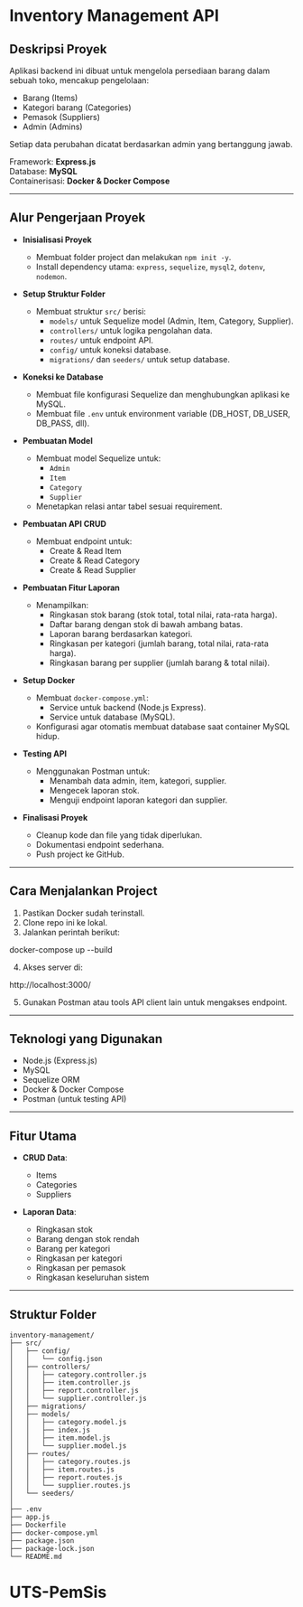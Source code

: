# Inventory Management API

## Deskripsi Proyek

Aplikasi backend ini dibuat untuk mengelola persediaan barang dalam sebuah toko, mencakup pengelolaan:
- Barang (Items)
- Kategori barang (Categories)
- Pemasok (Suppliers)
- Admin (Admins)

Setiap data perubahan dicatat berdasarkan admin yang bertanggung jawab.

Framework: **Express.js**  
Database: **MySQL**  
Containerisasi: **Docker & Docker Compose**

---

## Alur Pengerjaan Proyek

- **Inisialisasi Proyek**
  - Membuat folder project dan melakukan `npm init -y`.
  - Install dependency utama: `express`, `sequelize`, `mysql2`, `dotenv`, `nodemon`.

- **Setup Struktur Folder**
  - Membuat struktur `src/` berisi:
    - `models/` untuk Sequelize model (Admin, Item, Category, Supplier).
    - `controllers/` untuk logika pengolahan data.
    - `routes/` untuk endpoint API.
    - `config/` untuk koneksi database.
    - `migrations/` dan `seeders/` untuk setup database.

- **Koneksi ke Database**
  - Membuat file konfigurasi Sequelize dan menghubungkan aplikasi ke MySQL.
  - Membuat file `.env` untuk environment variable (DB_HOST, DB_USER, DB_PASS, dll).

- **Pembuatan Model**
  - Membuat model Sequelize untuk:
    - `Admin`
    - `Item`
    - `Category`
    - `Supplier`
  - Menetapkan relasi antar tabel sesuai requirement.

- **Pembuatan API CRUD**
  - Membuat endpoint untuk:
    - Create & Read Item
    - Create & Read Category
    - Create & Read Supplier

- **Pembuatan Fitur Laporan**
  - Menampilkan:
    - Ringkasan stok barang (stok total, total nilai, rata-rata harga).
    - Daftar barang dengan stok di bawah ambang batas.
    - Laporan barang berdasarkan kategori.
    - Ringkasan per kategori (jumlah barang, total nilai, rata-rata harga).
    - Ringkasan barang per supplier (jumlah barang & total nilai).

- **Setup Docker**
  - Membuat `docker-compose.yml`:
    - Service untuk backend (Node.js Express).
    - Service untuk database (MySQL).
  - Konfigurasi agar otomatis membuat database saat container MySQL hidup.

- **Testing API**
  - Menggunakan Postman untuk:
    - Menambah data admin, item, kategori, supplier.
    - Mengecek laporan stok.
    - Menguji endpoint laporan kategori dan supplier.

- **Finalisasi Proyek**
  - Cleanup kode dan file yang tidak diperlukan.
  - Dokumentasi endpoint sederhana.
  - Push project ke GitHub.

---

## Cara Menjalankan Project

1. Pastikan Docker sudah terinstall.
2. Clone repo ini ke lokal.
3. Jalankan perintah berikut:


docker-compose up --build


4. Akses server di:


http://localhost:3000/


5. Gunakan Postman atau tools API client lain untuk mengakses endpoint.

---

## Teknologi yang Digunakan

- Node.js (Express.js)
- MySQL
- Sequelize ORM
- Docker & Docker Compose
- Postman (untuk testing API)

---

## Fitur Utama

- **CRUD Data**:
  - Items
  - Categories
  - Suppliers

- **Laporan Data**:
  - Ringkasan stok
  - Barang dengan stok rendah
  - Barang per kategori
  - Ringkasan per kategori
  - Ringkasan per pemasok
  - Ringkasan keseluruhan sistem

---

## Struktur Folder

```
inventory-management/
├── src/
│   ├── config/
│   │   └── config.json
│   ├── controllers/
│   │   ├── category.controller.js
│   │   ├── item.controller.js
│   │   ├── report.controller.js
│   │   └── supplier.controller.js
│   ├── migrations/
│   ├── models/
│   │   ├── category.model.js
│   │   ├── index.js
│   │   ├── item.model.js
│   │   └── supplier.model.js
│   ├── routes/
│   │   ├── category.routes.js
│   │   ├── item.routes.js
│   │   ├── report.routes.js
│   │   └── supplier.routes.js
│   └── seeders/
│
├── .env
├── app.js
├── Dockerfile
├── docker-compose.yml
├── package.json
├── package-lock.json
└── README.md
```
# UTS-PemSis
